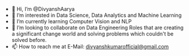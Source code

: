 - 👋 Hi, I’m @DivyanshAarya
- 👀 I’m interested in Data Science, Data Analytics and Machine Learning
- 🌱 I’m currently learning Computer Vision and NLP
- 💞️ I’m looking to collaborate on Data Engineering Roles that are creating a significant change world and solving problems which couldn't be solved before.
- 📫 How to reach me at E-Mail: divyanshkumarofficial@gmail.com
